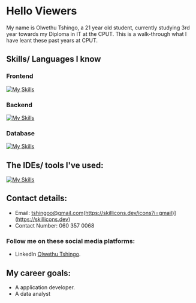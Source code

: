 # Hello Viewers
My name is Olwethu Tshingo, a 21 year old student, currently studying 3rd year towards my Diploma in IT at the CPUT. This is a walk-through what I have leant these past years at CPUT.

## Skills/ Languages I know

### Frontend
[![My Skills](https://skillicons.dev/icons?i=html,css,js,figma)](https://skillicons.dev)

### Backend
[![My Skills](https://skillicons.dev/icons?i=java,python,raspberrypi)](https://skillicons.dev)

### Database
[![My Skills](https://skillicons.dev/icons?i=mysql,sqlite)](https://skillicons.dev)

## The IDEs/ tools I've used:
[![My Skills](https://skillicons.dev/icons?i=idea,pycharm,vscode,netbeans)](https://skillicons.dev)

## Contact details:
- Email: tshingoo@gmail.com(https://skillicons.dev/icons?i=gmail)](https://skillicons.dev)
- Contact Number: 060 357 0068

### Follow me on these social media platforms:
- LinkedIn [Olwethu Tshingo](https://www.linkedin.com/in/olwethu-tshingo-7571ba333/).


## My career goals:
- A application developer.
- A data analyst
